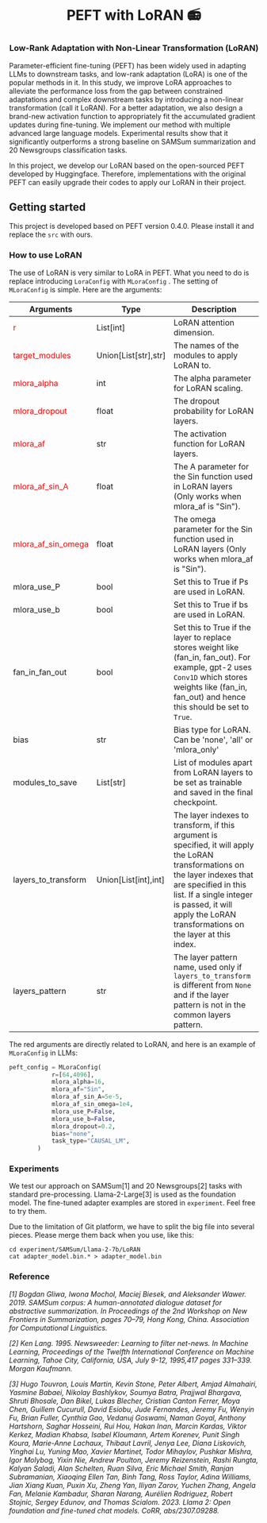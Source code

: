 <h1 align="center"> <p>PEFT with LoRAN 📻</p></h1>
<h3 align="center">
    <p>Low-Rank Adaptation with Non-Linear Transformation (LoRAN)</p>
</h3>

Parameter-efficient fine-tuning (PEFT) has been widely used in adapting LLMs to downstream tasks, and low-rank adaptation (LoRA) is one of the popular methods in it. In this study, we improve LoRA approaches to alleviate the performance loss from the gap between constrained adaptations and complex downstream tasks by introducing a non-linear transformation (call it LoRAN). For a better adaptation, we also design a brand-new activation function to appropriately fit the accumulated gradient updates during fine-tuning. We implement our method with multiple advanced large language models. Experimental results show that it significantly outperforms a strong baseline on SAMSum summarization and 20 Newsgroups classification tasks. 

In this project, we develop our LoRAN based on the open-sourced PEFT developed by Huggingface. Therefore, implementations with the original PEFT can easily upgrade their codes to apply our LoRAN in their project. 

## Getting started

This project is developed based on PEFT version 0.4.0. Please install it and replace the `src` with ours. 

### How to use LoRAN

The use of LoRAN is very similar to LoRA in PEFT. What you need to do is replace introducing `LoraConfig` with `MLoraConfig` . The setting of `MLoraConfig` is simple. Here are the arguments:

| Arguments                                 | Type                 | Description                                                  |
| ----------------------------------------- | -------------------- | ------------------------------------------------------------ |
| <font color=red>r</font>                  | List[int]            | LoRAN attention dimension.                                   |
| <font color=red>target_modules</font>     | Union[List[str],str] | The names of the modules to apply LoRAN to.                  |
| <font color=red>mlora_alpha</font>        | int                  | The alpha parameter for LoRAN scaling.                       |
| <font color=red>mlora_dropout</font>      | float                | The dropout probability for LoRAN layers.                    |
| <font color=red>mlora_af</font>           | str                  | The activation function for LoRAN layers.                    |
| <font color=red>mlora_af_sin_A</font>     | float                | The A parameter for the Sin function used in LoRAN layers (Only works when mlora_af is "Sin"). |
| <font color=red>mlora_af_sin_omega</font> | float                | The omega parameter for the Sin function used in LoRAN layers (Only works when mlora_af is "Sin"). |
| mlora_use_P                               | bool                 | Set this to True if Ps are used in LoRAN.                    |
| mlora_use_b                               | bool                 | Set this to True if bs are used in LoRAN.                    |
| fan_in_fan_out                            | bool                 | Set this to True if the layer to replace stores weight like (fan_in, fan_out). For example, gpt-2 uses `Conv1D` which stores weights like (fan_in, fan_out) and hence this should be set to `True`. |
| bias                                      | str                  | Bias type for LoRAN. Can be 'none', 'all' or 'mlora_only'    |
| modules_to_save                           | List[str]            | List of modules apart from LoRAN layers to be set as trainable and saved in the final checkpoint. |
| layers_to_transform                       | Union[List[int],int] | The layer indexes to transform, if this argument is specified, it will apply the LoRAN transformations on the layer indexes that are specified in this list. If a single integer is passed, it will apply the LoRAN transformations on the layer at this index. |
| layers_pattern                            | str                  | The layer pattern name, used only if `layers_to_transform` is different from `None` and if the layer pattern is not in the common layers pattern. |

The red arguments are directly related to LoRAN, and here is an example of  `MLoraConfig` in LLMs:

```python
peft_config = MLoraConfig(
            r=[64,4096],
            mlora_alpha=16,
            mlora_af="Sin",
            mlora_af_sin_A=5e-5,
            mlora_af_sin_omega=1e4,
            mlora_use_P=False,
            mlora_use_b=False,
            mlora_dropout=0.2,
            bias="none",
            task_type="CAUSAL_LM",
        )
```

### Experiments

We test our approach on SAMSum[1] and 20 Newsgroups[2] tasks with standard pre-processing. Llama-2-Large[3] is used as the foundation model. The fine-tuned adapter examples are stored in `experiment`. Feel free to try them.

Due to the limitation of Git platform, we have to split the big file into several pieces. Please merge them back when you use, like this:

```shell
cd experiment/SAMSum/Llama-2-7b/LoRAN
cat adapter_model.bin.* > adapter_model.bin
```

### Reference

*[1] Bogdan Gliwa, Iwona Mochol, Maciej Biesek, and Aleksander Wawer. 2019. SAMSum corpus: A human-annotated dialogue dataset for abstractive summarization. In Proceedings of the 2nd Workshop on New Frontiers in Summarization, pages 70–79, Hong Kong, China. Association for Computational Linguistics.* 

*[2] Ken Lang. 1995. Newsweeder: Learning to filter net-news. In Machine Learning, Proceedings of the Twelfth International Conference on Machine Learning, Tahoe City, California, USA, July 9-12, 1995,417 pages 331–339. Morgan Kaufmann.*

*[3] Hugo Touvron, Louis Martin, Kevin Stone, Peter Albert, Amjad Almahairi, Yasmine Babaei, Nikolay Bashlykov, Soumya Batra, Prajjwal Bhargava, Shruti Bhosale, Dan Bikel, Lukas Blecher, Cristian Canton Ferrer, Moya Chen, Guillem Cucurull, David Esiobu, Jude Fernandes, Jeremy Fu, Wenyin Fu, Brian Fuller, Cynthia Gao, Vedanuj Goswami, Naman Goyal, Anthony Hartshorn, Saghar Hosseini, Rui Hou, Hakan Inan, Marcin Kardas, Viktor Kerkez, Madian Khabsa, Isabel Kloumann, Artem Korenev, Punit Singh Koura, Marie-Anne Lachaux, Thibaut Lavril, Jenya Lee, Diana Liskovich, Yinghai Lu, Yuning Mao, Xavier Martinet, Todor Mihaylov, Pushkar Mishra, Igor Molybog, Yixin Nie, Andrew Poulton, Jeremy Reizenstein, Rashi Rungta, Kalyan Saladi, Alan Schelten, Ruan Silva, Eric Michael Smith, Ranjan Subramanian, Xiaoqing Ellen Tan, Binh Tang, Ross Taylor, Adina Williams, Jian Xiang Kuan, Puxin Xu, Zheng Yan, Iliyan Zarov, Yuchen Zhang, Angela Fan, Melanie Kambadur, Sharan Narang, Aurélien Rodriguez, Robert Stojnic, Sergey Edunov, and Thomas Scialom. 2023. Llama 2: Open foundation and fine-tuned chat models. CoRR, abs/2307.09288.*